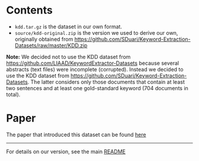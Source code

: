 # Contents

+ `kdd.tar.gz` is the dataset in our own format. 
+ `source/kdd-original.zip` is the version we used to derive our own, originally obtained from https://github.com/SDuari/Keyword-Extraction-Datasets/raw/master/KDD.zip

**Note:**
We decided not to use the KDD dataset from https://github.com/LIAAD/KeywordExtractor-Datasets because several abstracts (text files) were incomplete (corrupted). Instead we decided to use the KDD dataset from https://github.com/SDuari/Keyword-Extraction-Datasets. The latter considers only those documents that contain at least two sentences and at least one gold-standard keyword (704 documents in total). 


# Paper
The paper that introduced this dataset can be found [here](https://ojs.aaai.org/index.php/AAAI/article/view/8946/8805)

***

For details on our version, see the main [README](../README.md)

